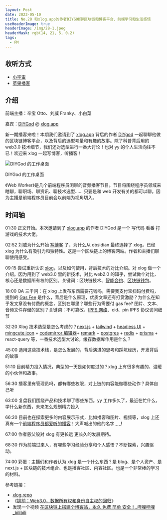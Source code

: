 ```yaml
---
layout: Post
date: 2023-05-10
title: No.28 和xlog.app的作者DIYGOD聊区块链和博客平台、前端学习和生活感悟
useHeaderImage: true
headerImage: /img/28-1.jpeg
headerMask: rgb(14, 21, 5, 0.2)
tags:
  - FM
---
```


## 收听方式

- [小宇宙](https://www.xiaoyuzhoufm.com/episode/645a76f67d934b85051081c8)
- [苹果播客](https://podcasts.apple.com/cn/podcast/web-worker-%E5%89%8D%E7%AB%AF%E7%A8%8B%E5%BA%8F%E5%91%98%E9%83%BD%E7%88%B1%E5%90%AC/id1586927144?i=1000612419375)

## 介绍

前端主播：辛宝 Otto、刘威 Franky、小白菜

嘉宾：[DIYGod](https://twitter.com/DIYgod) @ [xlog.app](https://xlog.app/)

新一期播客来啦！本期我们邀请到了 [xlog.app](https://xlog.app/) 背后的作者 [DIYgod](https://twitter.com/DIYgod) 一起聊聊他做的区块链博客平台，以及背后的选型考量和有趣的故事。除了科普背后用的 web3.0 技术细节，我们还对选型进行一番大讨论！也对 yy 的个人生活向往不已！欢迎来 xlog 一起写博客，听播客！

![DIYGod 的工作桌面](/img/28-1.jpeg)

DIYGod 的工作桌面

《Web Worker》是几个前端程序员闲聊的音频播客节目。节目将围绕程序员领域来瞎聊，聊职场、聊资讯、聊技术选型...... 只要是和 web 开发有关的都可以聊。因为主播是前端程序员目前会以前端为视角切入。

## 时间轴

01:30 正文开始。本次邀请到了 [xlog.app](https://xlog.app/) 的作者 DIYGod 是一个 写代码 看番 打游戏的技术大佬。

02:52 刘威为什么开始 [写博客](https://lv777.xlog.app) 了，为什么从 obsidian 最终选择了 xlog。已经 xlog 为什么有吸引力和独特性。这是一个区块链上的博客网站。作者和主播们聊聊使用感受。

09:15 尝试重新认识 [xlog](https://github.com/Crossbell-Box/xLog)，以及如何使用，背后技术的对比介绍。对 xlog 做一个介绍。因为用到了 web3.0 里的新技术，对比 web2.0 的知乎，尝试做个对比，核心还是数据所有权的区别。关键词：区块链技术、[智能合约](https://www.zhihu.com/search?type=content&q=%E6%99%BA%E8%83%BD%E5%90%88%E7%BA%A6)、[区块链钱包](https://www.zhihu.com/search?type=content&q=%E5%8C%BA%E5%9D%97%E9%93%BE%E9%92%B1%E5%8C%85)。

18:00 QA 三千问：在 xlog 上发布东西需要花钱吗，需要我支付宝扫码付费吗，提到的 [Gas Fee](https://www.zhihu.com/search?type=content&q=gas%20fee) 是什么，背后是什么原理，优质文章还有打赏激励？为什么在知乎发文章没有付费的概念，区别在哪里？哪些行为需要付 gas fee? 图片、文本、音频文件存储的区别？关键词：不可篡改、[IPFS 网络](https://www.zhihu.com/search?type=content&q=ipfs)、cid、pin IPFS 协议访问细节

32:20 Xlog 技术选型是怎么考虑的？[next.js](https://github.com/vercel/next.js) + [tailwind](https://github.com/tailwindlabs/tailwindcss) + [headless UI](https://github.com/tailwindlabs/headlessui) + [mingcute icon](https://github.com/Richard9394/MingCute) + [codemirror 编辑器](https://github.com/codemirror/codemirror5)+ [remark](https://github.com/remarkjs/remark) + [postgres](https://github.com/postgres/postgres) + [redis](https://github.com/redis/redis) + [prisma](https://github.com/prisma/prisma) + react-query 等，一番技术选型大讨论，缓存数据库作用是什么？

45:00 选用这些技术栈，是怎么发展的，背后演进的思考和踩坑经历，开发背后的故事

51:10 目前精力投入情况，典型的一天是如何度过的？xlog 上有很多有趣的、温暖的小伙伴和故事。

56:30 播客里有管理员吗，都有哪些权限，对上链的内容能做哪些动作？具体自己听

63:00 复盘我们围绕产品和技术聊了哪些东西。yy 工作多久了，最近在忙什么，学什么新东西，未来怎么规划精力投入

66:20 目前也在探索更多的内容展示形式，比如播客和图片、视频等，xlog 上还真有一个[前端程序员都爱听的播客](https://podcast.webworker.tech/)！大声喊出的他的名字 \_ \_!

67:00 作者慈父般对 xlog 有更长远 更长久的发展期待。

68:30 作为前端过来人，有哪些学习经验分享和个人感悟？不断探索，兴趣驱动。

74:00 彩蛋：主播们和作者认为 xlog 是一个什么东西？是 blog、是个人资产、是 next.js + 区块链的技术组合、也是播客社区、内容社区。也是一个非常棒的学习的材料。

参考链接：

- [xlog repo](https://github.com/Crossbell-Box/xLog)
- 《[姚前：Web3.0，数据所有权和身份自主权的回归](https://opinion.caixin.com/2022-09-09/101937830.html)》
- 发现一个视频 [在区块链上搭建个博客站，永久 免费 简单 安全！\_哔哩哔哩\_bilibili](https://www.bilibili.com/video/BV1as4y127sz/?spm_id_from=333.788.recommend_more_video.13&vd_source=3f252d4a25a562e9ca65d1f99673441e)
